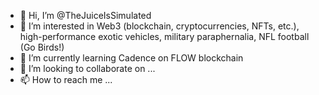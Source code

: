 - 👋 Hi, I’m @TheJuiceIsSimulated
- 👀 I’m interested in Web3 (blockchain, cryptocurrencies, NFTs, etc.), high-performance exotic vehicles, military paraphernalia, NFL football (Go Birds!)
- 🌱 I’m currently learning Cadence on FLOW blockchain
- 💞️ I’m looking to collaborate on ...
- 📫 How to reach me ...

<!---
TheJuiceIsSimulated/TheJuiceIsSimulated is a ✨ special ✨ repository because its `README.md` (this file) appears on your GitHub profile.
You can click the Preview link to take a look at your changes.
--->
